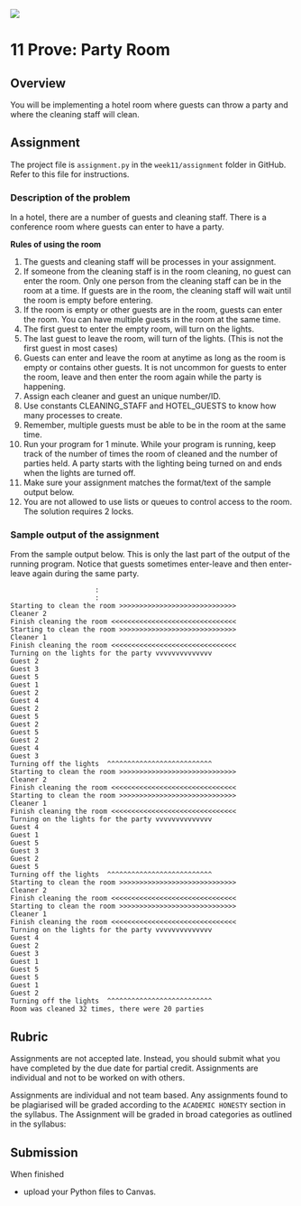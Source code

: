 ![](../site/banner.png)

# 11 Prove: Party Room

## Overview

You will be implementing a hotel room where guests can throw a party and where the cleaning staff will clean.

## Assignment

The project file is `assignment.py` in the `week11/assignment` folder in GitHub.  Refer to this file for instructions.

### Description of the problem

In a hotel, there are a number of guests and cleaning staff.  There is a conference room where guests can enter to have a party.

**Rules of using the room**

1. The guests and cleaning staff will be processes in your assignment.
1. If someone from the cleaning staff is in the room cleaning, no guest can enter the room.  Only one person from the cleaning staff can be in the room at a time.  If guests are in the room, the cleaning staff will wait until the room is empty before entering.
2. If the room is empty or other guests are in the room, guests can enter the room.  You can have multiple guests in the room at the same time.
3. The first guest to enter the empty room, will turn on the lights.
4. The last guest to leave the room, will turn of the lights.  (This is not the first guest in most cases)
5. Guests can enter and leave the room at anytime as long as the room is empty or contains other guests. It is not uncommon for guests to enter the room, leave and then enter the room again while the party is happening.
6. Assign each cleaner and guest an unique number/ID.
7. Use constants CLEANING_STAFF and HOTEL_GUESTS to know how many processes to create.
8. Remember, multiple guests must be able to be in the room at the same time.
9. Run your program for 1 minute.  While your program is running, keep track of the number of times the room of cleaned and the number of parties held.  A party starts with the lighting being turned on and ends when the lights are turned off.
10. Make sure your assignment matches the format/text of the sample output below.
11. You are not allowed to use lists or queues to control access to the room.  The solution requires 2 locks.

### Sample output of the assignment

From the sample output below.  This is only the last part of the output of the running program.  Notice that guests sometimes enter-leave and then enter-leave again during the same party.

```
                     :
                     :
Starting to clean the room >>>>>>>>>>>>>>>>>>>>>>>>>>>>>
Cleaner 2
Finish cleaning the room <<<<<<<<<<<<<<<<<<<<<<<<<<<<<<<
Starting to clean the room >>>>>>>>>>>>>>>>>>>>>>>>>>>>>
Cleaner 1
Finish cleaning the room <<<<<<<<<<<<<<<<<<<<<<<<<<<<<<<
Turning on the lights for the party vvvvvvvvvvvvvv
Guest 2
Guest 3
Guest 5
Guest 1
Guest 2
Guest 4
Guest 2
Guest 5
Guest 2
Guest 5
Guest 2
Guest 4
Guest 3
Turning off the lights  ^^^^^^^^^^^^^^^^^^^^^^^^^^
Starting to clean the room >>>>>>>>>>>>>>>>>>>>>>>>>>>>>
Cleaner 2
Finish cleaning the room <<<<<<<<<<<<<<<<<<<<<<<<<<<<<<<
Starting to clean the room >>>>>>>>>>>>>>>>>>>>>>>>>>>>>
Cleaner 1
Finish cleaning the room <<<<<<<<<<<<<<<<<<<<<<<<<<<<<<<
Turning on the lights for the party vvvvvvvvvvvvvv
Guest 4
Guest 1
Guest 5
Guest 3
Guest 2
Guest 5
Turning off the lights  ^^^^^^^^^^^^^^^^^^^^^^^^^^
Starting to clean the room >>>>>>>>>>>>>>>>>>>>>>>>>>>>>
Cleaner 2
Finish cleaning the room <<<<<<<<<<<<<<<<<<<<<<<<<<<<<<<
Starting to clean the room >>>>>>>>>>>>>>>>>>>>>>>>>>>>>
Cleaner 1
Finish cleaning the room <<<<<<<<<<<<<<<<<<<<<<<<<<<<<<<
Turning on the lights for the party vvvvvvvvvvvvvv
Guest 4
Guest 2
Guest 3
Guest 1
Guest 5
Guest 5
Guest 1
Guest 2
Turning off the lights  ^^^^^^^^^^^^^^^^^^^^^^^^^^
Room was cleaned 32 times, there were 20 parties
```

## Rubric

Assignments are not accepted late. Instead, you should submit what you have completed by the due date for partial credit.  Assignments are individual and not to be worked on with others.

Assignments are individual and not team based.  Any assignments found to be  plagiarised will be graded according to the `ACADEMIC HONESTY` section in the syllabus. The Assignment will be graded in broad categories as outlined in the syllabus:

## Submission

When finished

- upload your Python files to Canvas.


